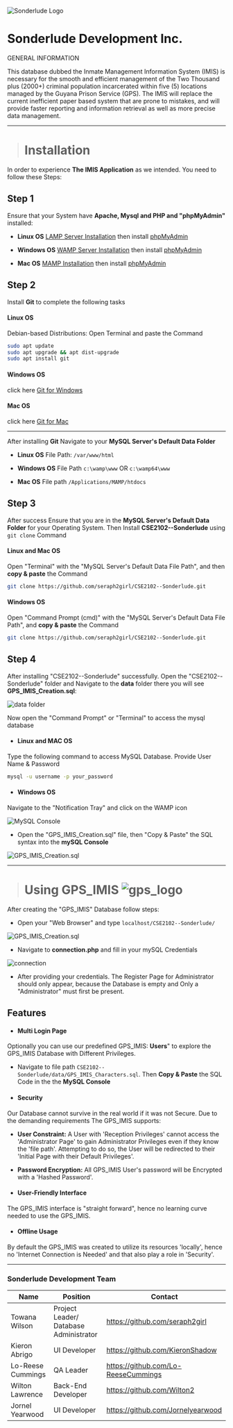 ![Sonderlude Logo](assets/sonderlude_logo.png)
# Sonderlude Development Inc.


GENERAL INFORMATION

This database dubbed the Inmate Management Information System (IMIS) is necessary for the smooth and efficient management of the Two Thousand plus (2000+) criminal population incarcerated within five (5) locations managed by the Guyana Prison Service (GPS). The IMIS will replace the current inefficient paper based system that are prone to mistakes,
and will provide faster reporting and information retrieval as well as more precise data management.

---

> # Installation

In order to experience **The IMIS Application** as we intended. You need to follow these Steps:

## Step 1

Ensure that your System have **Apache, Mysql and PHP and "phpMyAdmin"** installed:

* **Linux OS** [LAMP Server Installation](https://www.digitalocean.com/community/tutorials/how-to-install-linux-apache-mysql-php-lamp-stack-ubuntu-18-04 "Click the link & Follow the Steps") then install [phpMyAdmin](https://www.digitalocean.com/community/tutorials/how-to-install-and-secure-phpmyadmin-on-ubuntu-18-04 "Click the link & Follow the Steps")

* **Windows OS** [WAMP Server Installation](https://sourceforge.net/projects/wampserver/ "Click the link & Follow the Steps") then install [phpMyAdmin](https://www.phpmyadmin.net/downloads/ "Click the link & Follow the Steps")

* **Mac OS** [MAMP Installation](https://www.youtube.com/watch?v=I6sTPp779mA&t=382s "Click the link & Follow the Steps") then install [phpMyAdmin](https://www.javatpoint.com/how-to-install-phpmyadmin-on-mac "Click the link & Follow the Steps")

## Step 2

Install **Git** to complete the following tasks

#### Linux OS
Debian-based Distributions:
Open Terminal and paste the Command
```bash
sudo apt update
sudo apt upgrade && apt dist-upgrade
sudo apt install git
```

#### Windows OS

click here [Git for Windows](https://git-scm.com/download/win)

#### Mac OS
click here [Git for Mac](https://www.atlassian.com/git/tutorials/install-git)

---
After installing **Git** Navigate to your **MySQL Server's Default Data Folder**

* **Linux OS** File Path: ```/var/www/html```

* **Windows OS** File Path ```c:\wamp\www``` OR ```c:\wamp64\www```

* **Mac OS** File path ```/Applications/MAMP/htdocs```

## Step 3

After success Ensure that you are in the **MySQL Server's Default Data Folder** for your Operating System. Then Install **CSE2102--Sonderlude** using ```git clone``` Command

#### Linux and Mac OS
Open "Terminal" with the "MySQL Server's Default Data File Path", and then **copy & paste** the Command
```bash
git clone https://github.com/seraph2girl/CSE2102--Sonderlude.git
```

#### Windows OS
Open "Command Prompt (cmd)" with the "MySQL Server's Default Data File Path", and **copy & paste** the Command
```bash
git clone https://github.com/seraph2girl/CSE2102--Sonderlude.git
```

## Step 4
After installing "CSE2102--Sonderlude" successfully. Open the "CSE2102--Sonderlude" folder and Navigate to the **data** folder there you will see **GPS_IMIS_Creation.sql**:

![data folder](assets/readme/data_folder.png)

Now open the "Command Prompt" or "Terminal" to access the mysql database

* #### Linux and MAC OS
Type the following command to access MySQL Database. Provide User Name & Password
```bash
mysql -u username -p your_password
```

* #### Windows OS
Navigate to the "Notification Tray" and click on the WAMP icon

![MySQL Console](assets/readme/mySQL_console.jpg)

* Open the "GPS_IMIS_Creation.sql" file, then "Copy & Paste" the SQL syntax into the **mySQL Console**

![GPS_IMIS_Creation.sql](assets/readme/gps_imis_creation.png)

---
> # Using GPS_IMIS  ![gps_logo](assets/readme/gps_logo.png)


After creating the "GPS_IMIS" Database follow steps:

* Open your "Web Browser" and type ```localhost/CSE2102--Sonderlude/```

![GPS_IMIS_Creation.sql](assets/readme/localhost_denied.png)

* Navigate to **connection.php** and fill in your mySQL Credentials

![connection](assets/readme/connection.png)

* After providing your credentials. The Register Page for Administrator should only appear, because the Database is empty and Only a "Administrator" must first be present.

## Features

* #### Multi Login Page
Optionally you can use our predefined GPS_IMIS: **Users**" to explore the GPS_IMIS Database with Different Privileges.

  * Navigate to file path ```CSE2102--Sonderlude/data/GPS_IMIS_Characters.sql```. Then **Copy & Paste** the SQL Code in the the **MySQL Console**

* #### Security
Our Database cannot survive in the real world if it was not Secure. Due to the demanding requirements The GPS_IMIS supports:

  * **User Constraint:** A User with 'Reception Privileges' cannot access the 'Administrator Page' to gain Administrator Privileges even if they know the 'file path'. Attempting to do so, the User will be redirected to their 'Initial Page with their Default Privileges'.

  * **Password Encryption:** All GPS_IMIS User's password will be Encrypted with a 'Hashed Password'.

* #### User-Friendly Interface
The GPS_IMIS interface is "straight forward", hence no learning curve needed to use the GPS_IMIS.

* #### Offline Usage
By default the GPS_IMIS was created to utilize its resources 'locally', hence no 'Internet Connection is Needed' and that also play a role in 'Security'.

---
### Sonderlude Development Team

| Name     | Position          | Contact |
| -------- | -------------- | -----------
| Towana Wilson | Project Leader/ Database Administrator | https://github.com/seraph2girl
| Kieron Abrigo | UI Developer | https://github.com/KieronShadow
| Lo-Reese Cummings | QA Leader |  https://github.com/Lo-ReeseCummings
| Wilton Lawrence | Back-End Developer | https://github.com/Wilton2
| Jornel Yearwood | UI Developer | https://github.com/Jornelyearwood
